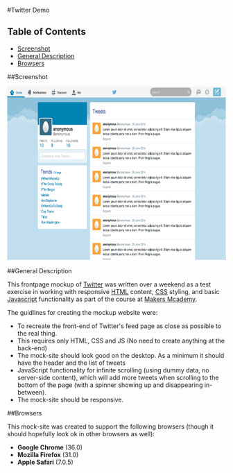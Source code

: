 #Twitter Demo

## Table of Contents

* [Screenshot](#screenshot)
* [General Description](#general-description)
* [Browsers](#browsers)


##Screenshot

<a href="https://raw.githubusercontent.com/nadavmatalon/twitter_demo/master/javascript/public/images/twitter_demo_screenshot.png">
	<img src="javascript/public/images/twitter_demo_screenshot.png" width="720px" height="400px" />
</a>


##General Description

This frontpage mockup of [Twitter](https://twitter.com) was written over 
a weekend as a test exercise in working with responsive 
[HTML](http://www.w3schools.com/html/html5_intro.asp) content, 
[CSS](http://www.w3schools.com/css/css3_intro.asp) styling, and basic [Javascript](http://en.wikipedia.org/wiki/JavaScript) 
functionality as part of the course at [Makers Mcademy](http://www.makersacademy.com/).

The guidlines for creating the mockup website were:

* To recreate the front-end of Twitter's feed page as close as possible to the real thing.
* This requires only HTML, CSS and JS (No need to create anything at the back-end)
* The mock-site should look good on the desktop. As a minimum it should have the header and 
  the list of tweets
* JavaScript functionality for infinite scrolling (using dummy data, no server-side content), 
  which will add more tweets when scrolling to the bottom of the page (with a spinner showing
  up and disappearing in-between).
* The mock-site should be responsive.


##Browsers

This mock-site was created to support the following browsers (though it should hopefully 
look ok in other browsers as well):

* __Google Chrome__ (36.0)
* __Mozilla Firefox__ (31.0)
* __Apple Safari__ (7.0.5)

